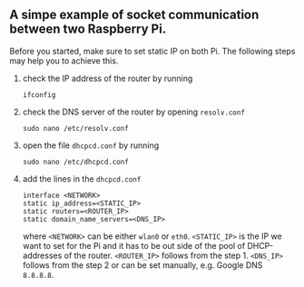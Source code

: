 ## A simpe example of socket communication between two Raspberry Pi.
Before you started, make sure to set static IP on both Pi. The following steps may help you to achieve this.
1. check the IP address of the router by running

    ```
    ifconfig
    ```
    
2. check the DNS server of the router by opening `resolv.conf`

    ```
    sudo nano /etc/resolv.conf
    ```
    
5. open the file `dhcpcd.conf` by running 

    ```
    sudo nano /etc/dhcpcd.conf
    ```
7. add the lines in the `dhcpcd.conf`

      ```
      interface <NETWORK>
      static ip_address=<STATIC_IP>
      static routers=<ROUTER_IP>
      static domain_name_servers=<DNS_IP>
      ```
      where `<NETWORK>` can be either `wlan0` or `eth0`. 
      `<STATIC_IP>` is the IP we want to set for the Pi and it has to be out side of the pool of DHCP-addresses of the router.
      `<ROUTER_IP>` follows from the step 1.
      `<DNS_IP>` follows from the step 2 or can be set manually, e.g. Google DNS `8.8.8.8`.
       
